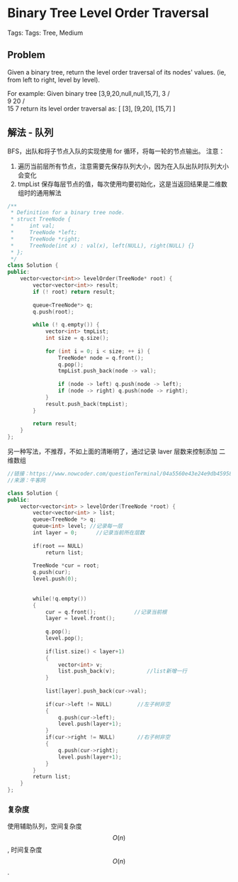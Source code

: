 # Binary Tree Level Order Traversal

Tags: Tags: Tree, Medium

## Problem

Given a binary tree, return the level order traversal of its nodes' values. (ie, from left to right, level by level).

For example:
Given binary tree [3,9,20,null,null,15,7],
    3
   / \
  9  20
    /  \
   15   7
return its level order traversal as:
[
  [3],
  [9,20],
  [15,7]
]

## 解法 - 队列

BFS，出队和将子节点入队的实现使用 for 循环，将每一轮的节点输出。
注意：
1. 遍历当前层所有节点，注意需要先保存队列大小，因为在入队出队时队列大小会变化
2. tmpList 保存每层节点的值，每次使用均要初始化，这是当返回结果是二维数组时的通用解法

```cpp
/**
 * Definition for a binary tree node.
 * struct TreeNode {
 *     int val;
 *     TreeNode *left;
 *     TreeNode *right;
 *     TreeNode(int x) : val(x), left(NULL), right(NULL) {}
 * };
 */
class Solution {
public:
    vector<vector<int>> levelOrder(TreeNode* root) {
        vector<vector<int>> result;
        if (! root) return result;
        
        queue<TreeNode*> q;
        q.push(root);
        
        while (! q.empty()) {
            vector<int> tmpList;
            int size = q.size();
            
            for (int i = 0; i < size; ++ i) {
                TreeNode* node = q.front();
                q.pop();
                tmpList.push_back(node -> val);
                
                if (node -> left) q.push(node -> left);
                if (node -> right) q.push(node -> right);
            }
            result.push_back(tmpList);
        }
        
        return result;
    }
};
```

另一种写法，不推荐，不如上面的清晰明了，通过记录 laver 层数来控制添加 二维数组

```cpp
//链接：https://www.nowcoder.com/questionTerminal/04a5560e43e24e9db4595865dc9c63a3
//来源：牛客网

class Solution {
public:
    vector<vector<int> > levelOrder(TreeNode *root) {
        vector<vector<int> > list;
        queue<TreeNode *> q;
        queue<int> level; //记录每一层
        int layer = 0;      //记录当前所在层数
         
        if(root == NULL)
            return list;
         
        TreeNode *cur = root;
        q.push(cur);
        level.push(0);
         
         
        while(!q.empty())
        {
            cur = q.front();            //记录当前根
            layer = level.front();
             
            q.pop();
            level.pop();
             
            if(list.size() < layer+1)
            {
                vector<int> v;
                list.push_back(v);          //list新增一行
            }
             
            list[layer].push_back(cur->val);
             
            if(cur->left != NULL)        //左子树非空
            {
                q.push(cur->left);
                level.push(layer+1);
            }
            if(cur->right != NULL)       //右子树非空
            {
                q.push(cur->right);
                level.push(layer+1);
            }
        }
        return list;
    }
};
```

### 复杂度

使用辅助队列，空间复杂度 $$O(n)$$, 时间复杂度 $$O(n)$$.